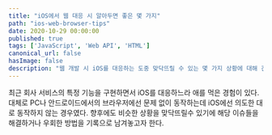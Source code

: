 ```yaml
---
title: "iOS에서 웹 대응 시 알아두면 좋은 몇 가지"
path: "ios-web-browser-tips"
date: 2020-10-29 00:00:00
published: true
tags: ['JavaScript', 'Web API', 'HTML']
canonical_url: false
hasImage: false
description: "웹 개발 시 iOS를 대응하는 도중 맞닥뜨릴 수 있는 몇 가지 상황에 대해 간단히 알아본다."
---
```


최근 회사 서비스의 특정 기능을 구현하면서 iOS를 대응하느라 애를 먹은 경험이 있다. 대체로 PC나 안드로이드에서의 브라우저에선 문제 없이 동작하는데 iOS에선 의도한 대로 동작하지 않는 경우였다. 향후에도 비슷한 상황을 맞닥뜨릴수 있기에 해당 이슈들을 해결하거나 우회한 방법을 기록으로 남겨놓고자 한다.

